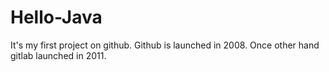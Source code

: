 # Hello-Java
It's my first project on github.
Github is launched in 2008. Once other hand gitlab launched in 2011.
